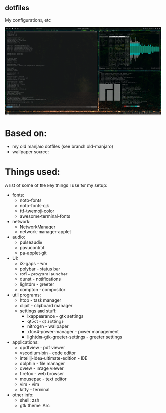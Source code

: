 dotfiles
--------
My configurations, etc

![](screenshot.png)

# Based on:
- my old manjaro dotfiles (see branch old-manjaro)
- wallpaper source: [](https://www.pixiv.net/en/artworks/75339956)

# Things used:
A list of some of the key things I use for my setup:
- fonts:
	- noto-fonts
	- noto-fonts-cjk
	- ttf-twemoji-color
	- awesome-terminal-fonts
- network:
	- NetworkManager
	- network-manager-applet
- audio:
	- pulseaudio
	- pavucontrol
	- pa-applet-git
- UI:
	- i3-gaps - wm
	- polybar - status bar
	- rofi - program launcher
	- dunst - notifications
	- lightdm - greeter
	- compton - compositor
- util programs:
	- htop - task manager
	- clipit - clipboard manager
	- settings and stuff:
		- lxappearance - gtk settings
		- qt5ct - qt settings
		- nitrogen - wallpaper
		- xfce4-power-manager - power management
		- lightdm-gtk-greeter-settings - greeter settings
- applications:
	- qpdfview - pdf viewer
	- vscodium-bin - code editor
	- intellij-idea-ultimate-edition - IDE
	- dolphin - file manager
	- qview - image viewer
	- firefox - web browser
	- mousepad - text editor
	- vim - vim
	- kitty - terminal
- other info:
	- shell: zsh
	- gtk theme: Arc

